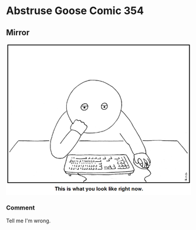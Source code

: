 # Abstruse Goose Comic 354
## Mirror

![image](straighten_your_back_take_your_left_hand_off_your_face_and_stop_playing_with_yourself.png)
### Comment
Tell me I'm wrong.
